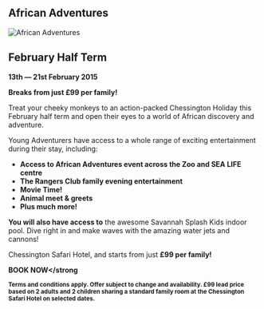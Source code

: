 ## African Adventures

![African Adventures](http://chessingtonholidays.merlinbreaks.co.uk/images/masterChessington/events/banners/chessington-madagascar.png)

## February Half Term
**13th — 21st February 2015**

**Breaks from just £99 per family!**

Treat your cheeky monkeys to an action-packed Chessington Holiday this February half term and open their eyes to a world of African discovery and adventure.

Young Adventurers have access to a whole range of exciting entertainment during their stay, including:
<strong>
- Access to African Adventures event across the Zoo and SEA LIFE centre	
- The Rangers Club family evening entertainment
- Movie Time!
- Animal meet &amp; greets
- Plus much more!
</strong>

**You will also have access to** the awesome Savannah Splash Kids indoor pool. Dive right in and make waves with the amazing water jets and cannons!

Chessington Safari Hotel, and starts from just **£99 per family!**

<strong>BOOK NOW</strong

<small>Terms and conditions apply. Offer subject to change and availability. £99 lead price based on 2 adults and 2 children sharing a standard family room at the Chessington Safari Hotel on selected dates.</small>